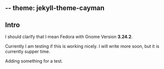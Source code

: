 --
theme: jekyll-theme-cayman
--

## Intro

I should clarify that I mean Fedora with Gnome Version **3.24.2**.

Currently I am testing if this is working nicely. I will write more soon, but it is currently supper time. 

Adding something for a test.



